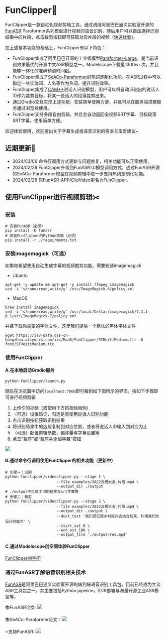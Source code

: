#  FunClipper🎥

FunClipper是一款自动化视频剪辑工具，通过调用阿里巴巴通义实验室开源的[FunASR](https://github.com/alibaba-damo-academy/FunASR) Paraformer系列模型进行视频的语音识别，随后用户可以自由选择识别结果中的片段，点击裁剪按钮即可获取对应片段的视频（[快速体验](https://modelscope.cn/studios/damo/funasr_app_FunClipper/summary)）。

在上述基本功能的基础上，FunClipper有以下特色：
- FunClipper集成了阿里巴巴开源的工业级模型[Paraformer-Large](https://modelscope.cn/models/iic/speech_paraformer-large_asr_nat-zh-cn-16k-common-vocab8404-pytorch/summary)，是当前识别效果最优的开源中文ASR模型之一，Modelscope下载量1300w+次，并且能够一体化的准确预测时间戳。
- FunClipper集成了[SeACo-Paraformer](https://modelscope.cn/models/iic/speech_seaco_paraformer_large_asr_nat-zh-cn-16k-common-vocab8404-pytorch/summary)的热词定制化功能，在ASR过程中可以指定一些实体词、人名等作为热词，提升识别效果。
- FunClipper集成了[CAM++](https://modelscope.cn/models/iic/speech_campplus_sv_zh-cn_16k-common/summary)说话人识别模型，用户可以将自动识别出的说话人ID作为裁剪目标，将某一说话人的段落裁剪出来。
- 通过Gradio交互实现上述功能，安装简单使用方便，并且可以在服务端搭建服务通过浏览器使用。
- FunClipper支持多段自由剪辑，并且会自动返回全视频SRT字幕、目标段落SRT字幕，使用简单方便。

欢迎体验使用，欢迎提出关于字幕生成或语音识别的需求与宝贵建议~

## 近期更新🚀

- 2024/03/06 命令行调用方式更新与问题修复，相关功能可以正常使用。
- 2024/02/28 FunClipper升级到FunASR1.0模型调用方式，通过FunASR开源的SeACo-Paraformer模型在视频剪辑中进一步支持热词定制化功能。
- 2024/02/28 原FunASR-APP/ClipVideo更名为FunClipper。

## 使用FunClipper进行视频剪辑✂️

### 安装
```shell
# 安装FunASR（必须）
pip install -U funasr
# 安装FunClipper的Python依赖（必须）
pip install -r ./requirments.txt
```

### 安装imagemagick（可选）
如果你希望使用自动生成字幕的视频裁剪功能，需要安装imagemagick
- Ubuntu
```shell
apt-get -y update && apt-get -y install ffmpeg imagemagick
sed -i 's/none/read,write/g' /etc/ImageMagick-6/policy.xml
```
- MacOS
```shell
brew install imagemagick
sed -i 's/none/read,write/g' /usr/local/Cellar/imagemagick/7.1.1-8_1/etc/ImageMagick-7/policy.xml 
```

并且下载你需要的字体文件，这里我们提供一个默认的黑体字体文件
```shell
wget https://isv-data.oss-cn-hangzhou.aliyuncs.com/ics/MaaS/FunClipper/STHeitiMedium.ttc -O font/STHeitiMedium.ttc
```

### 使用FunClipper

#### A.在本地启动Gradio服务

```shell
python FunClipper/launch.py
```
随后在浏览器中访问```localhost:7860```即可看到如下图所示的界面，按如下步骤即可进行视频剪辑
1. 上传你的视频（或使用下方的视频用例）
2. （可选）设置热词，勾选是否使用说话人识别功能
3. 点击识别按钮获取识别结果
4. 将识别结果中的选段复制到对应位置，或者将说话人ID输入到对应为止
5. （可选）配置剪辑参数，偏移量与字幕设置等
6. 点击“裁剪”或“裁剪并添加字幕”按钮

<img src="docs/images/demo.png"/>

#### B.通过命令行调用使用FunClipper的相关功能（更新中）
```shell
# 步骤一：识别
python funclipper/videoclipper.py --stage 1 \
                       --file examples/2022云栖大会_片段.mp4 \
                       --output_dir ./output
# ./output中生成了识别结果与srt字幕等
# 步骤二：裁剪
python funclipper/videoclipper.py --stage 2 \
                       --file examples/2022云栖大会_片段.mp4 \
                       --output_dir ./output \
                       --dest_text '我们把它跟乡村振兴去结合起来，利用我们的设计的能力' \
                       --start_ost 0 \
                       --end_ost 100 \
                       --output_file './output/res.mp4'
```

#### C.通过Modelscope创空间体验FunClipper
[FunClipper创空间](https://modelscope.cn/studios/damo/funasr_app_FunClipper/summary)

### 通过FunASR了解语音识别相关技术

[FunASR](https://github.com/alibaba-damo-academy/FunASR)是阿里巴巴通义实验室开源的端到端语音识别工具包，目前已经成为主流ASR工具包之一。其主要包括Python pipeline，SDK部署与海量开源工业ASR模型等。

📚FunASR论文: <a href="https://arxiv.org/abs/2305.11013"><img src="https://img.shields.io/badge/Arxiv-2305.11013-orange"></a> 

📚SeACo-Paraformer论文：<a href="https://arxiv.org/abs/2308.03266"><img src="https://img.shields.io/badge/Arxiv-2308.03266-orange"></a> 

⭐支持FunASR: <a href='https://github.com/alibaba-damo-academy/FunASR.stargazers'><img src='https://img.shields.io/github/stars/alibaba-damo-academy/FunASR.svg?style=social'></a>